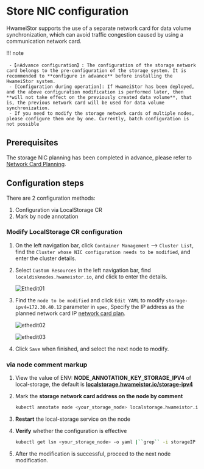 # Store NIC configuration

HwameiStor supports the use of a separate network card for data volume synchronization, which can avoid traffic congestion caused by using a communication network card.

!!! note

     -【🔥Advance configuration】: The configuration of the storage network card belongs to the pre-configuration of the storage system. It is recommended to **configure in advance** before installing the HwameiStor system.
     - [Configuration during operation]: If HwameiStor has been deployed, and the above configuration modification is performed later, then **will not take effect on the previously created data volume**, that is, the previous network card will be used for data volume synchronization.
     - If you need to modify the storage network cards of multiple nodes, please configure them one by one. Currently, batch configuration is not possible

## Prerequisites

The storage NIC planning has been completed in advance, please refer to [Network Card Planning](../../../network/plans/ethplan.md).

## Configuration steps

There are 2 configuration methods:

1. Configuration via LocalStorage CR
2. Mark by node annotation

### Modify LocalStorage CR configuration

1. On the left navigation bar, click `Container Management` —> `Cluster List`, find the `Cluster whose NIC configuration needs to be modified`, and enter the cluster details.

2. Select `Custom Resources` in the left navigation bar, find `localdisknodes.hwameistor.io`, and click to enter the details.

     ![Ethedit01](https://docs.daocloud.io/daocloud-docs-images/docs/storage/images/ethEdit01.jpg)

3. Find the `node to be modified` and click `Edit YAML` to modify `storage-ipv4=172.30.40.12` parameter in `spec`,
    Specify the IP address as the planned network card IP [network card plan](../../../network/plans/ethplan.md).
    
     ![ethedit02](https://docs.daocloud.io/daocloud-docs-images/docs/storage/images/ethedit02.jpg)
    
     ![ethedit03](https://docs.daocloud.io/daocloud-docs-images/docs/storage/images/editeth03.jpg)

4. Click `Save` when finished, and select the next node to modify.

### via node comment markup

1. View the value of ENV: **NODE_ANNOTATION_KEY_STORAGE_IPV4** of local-storage, the default is
     **[localstorage.hwameistor.io/storage-ipv4](http://localstorage.hwameistor.io/storage-ipv4)**

2. Mark the **storage network card address on the node by comment**

     ```sh
     kubectl annotate node <your_storage_node> localstorage.hwameistor.io``/storage-ipv4``=172.30.46.12
     ```

3. **Restart** the local-storage service on the node

4. **Verify** whether the configuration is effective

     ```sh
     kubectl get lsn <your_storage_node> -o yaml |``grep`` -i storageIP
     ```

5. After the modification is successful, proceed to the next node modification.